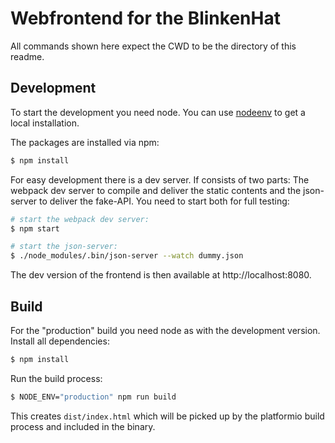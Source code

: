 # Webfrontend for the BlinkenHat

All commands shown here expect the CWD to be the directory of this readme.

## Development

To start the development you need node.
You can use [nodeenv](https://pypi.python.org/pypi/nodeenv) to get a local installation.

The packages are installed via npm:
```bash
$ npm install
```

For easy development there is a dev server.
If consists of two parts: The webpack dev server to compile and deliver the static contents and the json-server to deliver the fake-API.
You need to start both for full testing:
```bash
# start the webpack dev server:
$ npm start

# start the json-server:
$ ./node_modules/.bin/json-server --watch dummy.json
```

The dev version of the frontend is then available at http://localhost:8080.

## Build

For the "production" build you need node as with the development version.
Install all dependencies:
```bash
$ npm install
```

Run the build process:
```bash
$ NODE_ENV="production" npm run build
```

This creates `dist/index.html` which will be picked up by the platformio build process and included in the binary.
